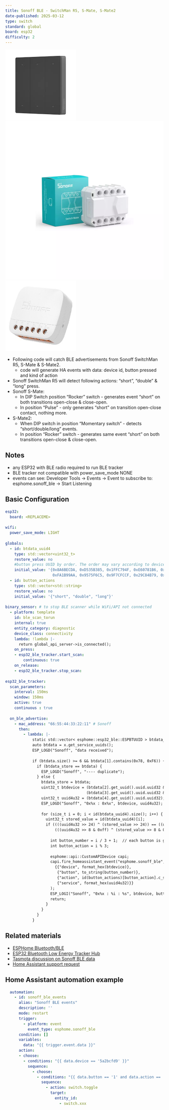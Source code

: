 ```yaml
---
title: Sonoff BLE - SwitchMan R5, S-Mate, S-Mate2
date-published: 2025-03-12
type: switch
standard: global
board: esp32
difficulty: 2
---
```


![R5](sonoff_switchman_r5.jpg "Sonoff SwitchMan R5")
![S-Mate](sonoff_s-mate.webp "Sonoff S-Mate")
![S-Mate2](sonoff_s-mate2.jpg "Sonoff S-Mate2")

- Following code will catch BLE advertisements from Sonoff SwitchMan R5, S-Mate & S-Mate2.
  - code will generate HA events with data: device id, button pressed and kind of action
- Sonoff SwitchMan R5 will detect following actions: “short”, “double” & “long” press.
- Sonoff S-Mate:
  - In DIP Switch position “Rocker” switch - generates event “short” on both transitions open-close & close-open.
  - In position “Pulse” - only generates “short” on transition open-close contact, nothing more.
- S-Mate2:
  - When DIP switch in position “Momentary switch” - detects “short/double/long” events.
  - In position “Rocker” switch - generates same event “short” on both transitions open-close & close-open.

## Notes

- any ESP32 with BLE radio required to run BLE tracker
- BLE tracker not compatible with power_save_mode NONE
- events can see: Developer Tools → Events → Event to subscribe to: esphome.sonoff_ble → Start Listening

## Basic Configuration

```yaml
esp32:
  board: <REPLACEME>
  
wifi:
  power_save_mode: LIGHT

globals:
  - id: btdata_uuid4
    type: std::vector<uint32_t>
    restore_value: no
    #button press UUID by order. The order may vary according to device version
    initial_value: '{0x8A6BECDA, 0xD535B385, 0x1FFC794F, 0xE60781B6, 0x2FCF487F, 0xD734B087, 0x02E36652, 0xEB0B8FBB, 0x32D15662,
                     0xFA1B99AA, 0x9575F6C5, 0x9F7CFCCF, 0x29C84B79, 0xBF5FDDEF, 0xA043C2F0, 0xBF5EDAEF, 0xA141C4F1, 0x9D7EF8CD}'
  - id: button_actions
    type: std::vector<std::string>
    restore_value: no
    initial_value: '{"short", "double", "long"}'

binary_sensor: # to stop BLE scanner while WiFi/API not connected
  - platform: template
    id: ble_scan_torun
    internal: true
    entity_category: diagnostic
    device_class: connectivity
    lambda: !lambda |-
      return global_api_server->is_connected();
    on_press:
    - esp32_ble_tracker.start_scan:
        continuous: true
    on_release:
    - esp32_ble_tracker.stop_scan:

esp32_ble_tracker:
  scan_parameters:
    interval: 150ms
    window: 150ms
    active: true
    continuous : true

  on_ble_advertise:
    - mac_address: "66:55:44:33:22:11" # Sonoff
      then:
        - lambda: |-
            static std::vector< esphome::esp32_ble::ESPBTUUID > btdata_store;
            auto btdata = x.get_service_uuids();
            ESP_LOGD("Sonoff", "data received");

            if (btdata.size() >= 6 && btdata[1].contains(0x78, 0xF6)) {
              if (btdata_store == btdata) {
                ESP_LOGD("Sonoff", "---- duplicate");
              } else {
                btdata_store = btdata;
                uint32_t btdevice = (btdata[2].get_uuid().uuid.uuid32 & 0xff000000) | 
                                    (btdata[3].get_uuid().uuid.uuid32 & 0x00ffffff);
                uint32_t uuid4u32 = (btdata[4].get_uuid().uuid.uuid32);
                ESP_LOGD("Sonoff", "0x%x : 0x%x", btdevice, uuid4u32);

                for (size_t i = 0; i < id(btdata_uuid4).size(); i++) {
                  uint32_t stored_value = id(btdata_uuid4)[i];
                  if ((((uuid4u32 >> 24) ^ (stored_value >> 24)) == ((uuid4u32 >> 16 & 0xff) ^ (stored_value >> 16 & 0xff))) && 
                      (((uuid4u32 >> 8 & 0xff) ^ (stored_value >> 8 & 0xff)) == ((uuid4u32 & 0xff) ^ (stored_value & 0xff)))) {

                    int button_number = i / 3 + 1;  // each button is grouped in multiples of 
                    int button_action = i % 3;

                    esphome::api::CustomAPIDevice capi;
                    capi.fire_homeassistant_event("esphome.sonoff_ble", 
                      {{"device", format_hex(btdevice)}, 
                       {"button", to_string(button_number)}, 
                       {"action", id(button_actions)[button_action].c_str()},
                       {"service", format_hex(uuid4u32)}}
                    );
                    ESP_LOGI("Sonoff", "0x%x : %i : %s", btdevice, button_number,id(button_actions)[button_action].c_str());
                    return;
                  }
                }
              }
            }
```

## Related materials

- [ESPHome Bluetooth/BLE](https://esphome.io/components/#bluetooth-ble)
- [ESP32 Bluetooth Low Energy Tracker Hub](https://esphome.io/components/esp32_ble_tracker.html#esp32-bluetooth-low-energy-tracker-hub)
- [Tasmota discussion on Sonoff BLE data](https://github.com/arendst/Tasmota/discussions/15220)
- [Home Assistant support request](https://community.home-assistant.io/t/add-support-for-sonoff-s-mate-and-r5-ewelink-remote-sub-devices/614342/1)

## Home Assistant automation example
```yaml
  automation:
    - id: sonoff_ble_events
      alias: "Sonoff BLE events"
      description: ''
      mode: restart
      trigger:
        - platform: event
          event_type: esphome.sonoff_ble
      condition: []
      variables:
        data: "{{ trigger.event.data }}"
      action:
      - choose:
        - conditions: "{{ data.device == '5a2bcfd9' }}"
          sequence:
            - choose:
              - conditions: "{{ data.button == '1' and data.action == 'short' }}"
                sequence:
                  - action: switch.toggle
                    target:
                      entity_id: 
                        - switch.xxx
```
